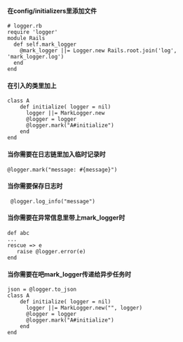 #### 在config/initializers里添加文件
```
# logger.rb
require 'logger'
module Rails
  def self.mark_logger
    @mark_logger ||= Logger.new Rails.root.join('log', 'mark_logger.log')
  end
end

```
#### 在引入的类里加上
```
class A
    def initialize( logger = nil)
      logger ||= MarkLogger.new
      @logger = logger
      @logger.mark("A#initialize")
    end
end
```

#### 当你需要在日志链里加入临时记录时
```
@logger.mark("message: #{message}")
```

#### 当你需要保存日志时
```
 @logger.log_info("message")
```

#### 当你需要在异常信息里带上mark_logger时
```
def abc
...
rescue => e
   raise @logger.error(e)
end

```
#### 当你需要在吧mark_logger传递给异步任务时
```
json = @logger.to_json
class A
    def initialize( logger = nil)
      logger ||= MarkLogger.new("", logger)
      @logger = logger
      @logger.mark("A#initialize")
    end
end

```